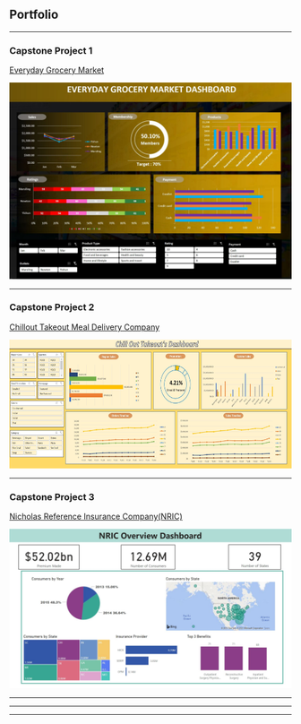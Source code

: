 ## Portfolio

---

### Capstone Project 1

<a><a href="/Capstone1">Everyday Grocery Market</a>
  
<a><a href="/Capstone1"><img src="images/Capstone 1 dashboard.JPG"/></a>

---
### Capstone Project 2
<a><a href="/Capstone2">Chillout Takeout Meal Delivery Company</a>
  
<img src="images/Capstone 2 dashboard.JPG?raw=true" height="230"/>

---
### Capstone Project 3
<a><a href="/Capstone3">Nicholas Reference Insurance Company(NRIC)</a>
  
<img src="images/Capstone 3 Dashboard.JPG?raw=true"/>

---



---




---
